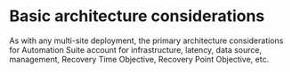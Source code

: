 ﻿# Basic architecture considerations

As with any multi-site deployment, the primary architecture considerations for Automation Suite account for infrastructure, latency, data source, management, Recovery Time Objective, Recovery Point Objective, etc.
